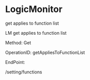 #     LogicMonitor


get applies to function list

LM get applies to function list

Method: Get

OperationID: getAppliesToFunctionList

EndPoint:

/setting/functions
